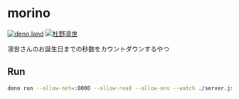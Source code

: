 # morino

[![deno.land](https://img.shields.io/badge/deno-%5E1.15.1-lightgray?logo=deno)](https://deno.land)
[![杜野凛世](https://img.shields.io/badge/SHINY%20COLORS-%E6%9D%9C%E9%87%8E%E5%87%9B%E4%B8%96-89C3EB?style=flat)](https://idollist.idolmaster-official.jp/detail/50022)

凛世さんのお誕生日までの秒数をカウントダウンするやつ

## Run

```sh
deno run --allow-net=:8000 --allow-read --allow-env --watch ./server.js
```

